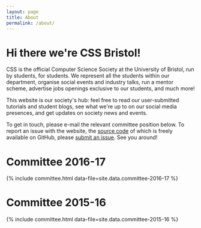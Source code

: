 ```yaml
---
layout: page
title: About
permalink: /about/
---
```


# Hi there we're CSS Bristol!

CSS is the official Computer Science Society at the University of Bristol, run by students, for students. We represent all the students within our department, organise social events and industry talks, run a mentor scheme, advertise jobs openings exclusive to our students, and much more!

This website is our society's hub: feel free to read our user-submitted tutorials and student blogs, see what we're up to on our social media presences, and get updates on society news and events.

To get in touch, please e-mail the relevant committee position below. To report an issue with the website, the [source code](https://github.com/cssbristol/cssbristol.github.io) of which is freely available on GitHub, please [submit an issue](https://github.com/cssbristol/cssbristol.github.io/issues). See you around!

# Committee 2016-17

{% include committee.html data-file=site.data.committee-2016-17 %}

# Committee 2015-16

{% include committee.html data-file=site.data.committee-2015-16 %}
